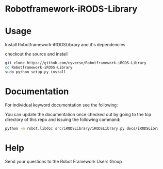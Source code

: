 # Robotframework-iRODS-Library

# Usage

Install Robotframework-iRODSLibrary and it's dependencies

checkout the source and install
```bash
git clone https://github.com/cyverse/Robotframework-iRODS-Library
cd Robotframework-iRODS-Library
sudo python setup.py install
```

# Documentation

For individual keyword documentation see the following:

You can update the documentation once checked out by going to the top directory of this repo and issuing the following command:
```bash
python -m robot.libdoc src/iRODSLibrary/iRODSLibrary.py docs/iRODSLibrary.html
```

# Help

Send your questions to the Robot Framework Users Group

